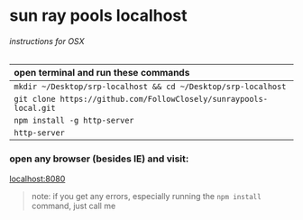 # sun ray pools localhost

###### instructions for OSX

| open terminal and run these commands                               |
| :----------------------------------------------------------------  |
| `mkdir ~/Desktop/srp-localhost && cd ~/Desktop/srp-localhost`      |
| `git clone https://github.com/FollowClosely/sunraypools-local.git` |
| `npm install -g http-server`                                       |
| `http-server`                                                      |

### open any browser (besides IE) and visit:

[localhost:8080](localhost:8080)

> note: if you get any errors, especially running the `npm install` command, just call me
